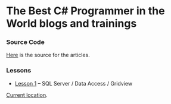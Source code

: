 # The Best C# Programmer in the World blogs and trainings

### Source Code
[Here][SOURCE1] is the source for the articles. 

### Lessons
+ [Lesson 1][LESSON1] – SQL Server / Data Access / Gridview

[Current location](http://www.thebestcsharpprogrammerintheworld.com/).


[SOURCE1]: https://github.com/benperk/TheBestCSharpProgrammerInTheWorld
[LESSON1]: lesson-1-sql-server-data-access-gridview.md
